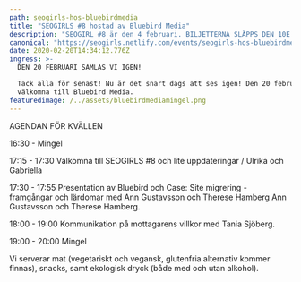 ```yaml
---
path: seogirls-hos-bluebirdmedia
title: "SEOGIRLS #8 hostad av Bluebird Media"
description: "SEOGIRL #8 är den 4 februari. BILJETTERNA SLÄPPS DEN 10E FEBRUARI KL 11:00"
canonical: "https://seogirls.netlify.com/events/seogirls-hos-bluebirdmedia"
date: 2020-02-20T14:34:12.776Z
ingress: >-
  DEN 20 FEBRUARI SAMLAS VI IGEN!

  Tack alla för senast! Nu är det snart dags att ses igen! Den 20 februari är vi
  välkomna till Bluebird Media.
featuredimage: /../assets/bluebirdmediamingel.png
---
```


AGENDAN FÖR KVÄLLEN

16:30 - Mingel

17:15 - 17:30 Välkomna till SEOGIRLS #8 och lite uppdateringar / Ulrika och Gabriella

17:30 - 17:55 Presentation av Bluebird och Case: Site migrering - framgångar och lärdomar med Ann Gustavsson och Therese Hamberg Ann Gustavsson och Therese Hamberg.

18:00 - 19:00 Kommunikation på mottagarens villkor med Tania Sjöberg.

19:00 - 20:00 Mingel

Vi serverar mat (vegetariskt och vegansk, glutenfria alternativ kommer finnas), snacks, samt ekologisk dryck (både med och utan alkohol).
